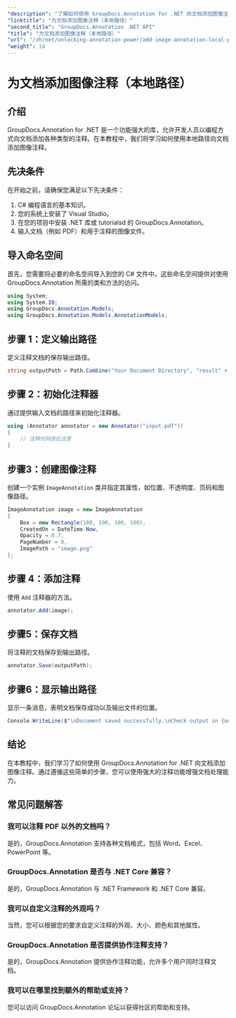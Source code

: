 ```yaml
---
"description": "了解如何使用 GroupDocs.Annotation for .NET 向文档添加图像注释。轻松增强文档处理能力。"
"linktitle": "为文档添加图像注释（本地路径）"
"second_title": "GroupDocs.Annotation .NET API"
"title": "为文档添加图像注释（本地路径）"
"url": "/zh/net/unlocking-annotation-power/add-image-annotation-local-path/"
"weight": 14
---
```


# 为文档添加图像注释（本地路径）

## 介绍
GroupDocs.Annotation for .NET 是一个功能强大的库，允许开发人员以编程方式向文档添加各种类型的注释。在本教程中，我们将学习如何使用本地路径向文档添加图像注释。
## 先决条件
在开始之前，请确保您满足以下先决条件：
1. C# 编程语言的基本知识。
2. 您的系统上安装了 Visual Studio。
3. 在您的项目中安装 .NET 库或 tutorialsd 的 GroupDocs.Annotation。
4. 输入文档（例如 PDF）和用于注释的图像文件。
## 导入命名空间
首先，您需要将必要的命名空间导入到您的 C# 文件中。这些命名空间提供对使用 GroupDocs.Annotation 所需的类和方法的访问。
```csharp
using System;
using System.IO;
using GroupDocs.Annotation.Models;
using GroupDocs.Annotation.Models.AnnotationModels;
```

## 步骤 1：定义输出路径
定义注释文档的保存输出路径。
```csharp
string outputPath = Path.Combine("Your Document Directory", "result" + Path.GetExtension("input.pdf"));
```
## 步骤 2：初始化注释器
通过提供输入文档的路径来初始化注释器。
```csharp
using (Annotator annotator = new Annotator("input.pdf"))
{
    // 注释代码放在这里
}
```
## 步骤3：创建图像注释
创建一个实例 `ImageAnnotation` 类并指定其属性，如位置、不透明度、页码和图像路径。
```csharp
ImageAnnotation image = new ImageAnnotation
{
    Box = new Rectangle(100, 100, 100, 100),
    CreatedOn = DateTime.Now,
    Opacity = 0.7,
    PageNumber = 0,
    ImagePath = "image.png"
};
```
## 步骤 4：添加注释
使用 `Add` 注释器的方法。
```csharp
annotator.Add(image);
```
## 步骤5：保存文档
将注释的文档保存到输出路径。
```csharp
annotator.Save(outputPath);
```
## 步骤6：显示输出路径
显示一条消息，表明文档保存成功以及输出文件的位置。
```csharp
Console.WriteLine($"\nDocument saved successfully.\nCheck output in {outputPath}.");
```

## 结论
在本教程中，我们学习了如何使用 GroupDocs.Annotation for .NET 向文档添加图像注释。通过遵循这些简单的步骤，您可以使用强大的注释功能增强文档处理能力。
## 常见问题解答
### 我可以注释 PDF 以外的文档吗？
是的，GroupDocs.Annotation 支持各种文档格式，包括 Word、Excel、PowerPoint 等。
### GroupDocs.Annotation 是否与 .NET Core 兼容？
是的，GroupDocs.Annotation 与 .NET Framework 和 .NET Core 兼容。
### 我可以自定义注释的外观吗？
当然，您可以根据您的要求自定义注释的外观、大小、颜色和其他属性。
### GroupDocs.Annotation 是否提供协作注释支持？
是的，GroupDocs.Annotation 提供协作注释功能，允许多个用户同时注释文档。
### 我可以在哪里找到额外的帮助或支持？
您可以访问 GroupDocs.Annotation 论坛以获得社区的帮助和支持。
